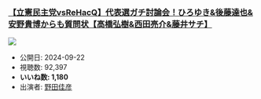 ### [【立憲民主党vsReHacQ】代表選ガチ討論会！ひろゆき&後藤達也&安野貴博からも質問状【高橋弘樹&西田亮介&藤井サチ】](https://www.youtube.com/watch?v=FA8oGrknHL4)
[![](https://img.youtube.com/vi/FA8oGrknHL4/hqdefault.jpg)](https://www.youtube.com/watch?v=FA8oGrknHL4)
-   公開日: 2024-09-22
-   視聴数: 92,397
-   **いいね数: 1,180**
-   出演者: [野田佳彦](/rehacq_fan/people/野田佳彦 "wikilink")
